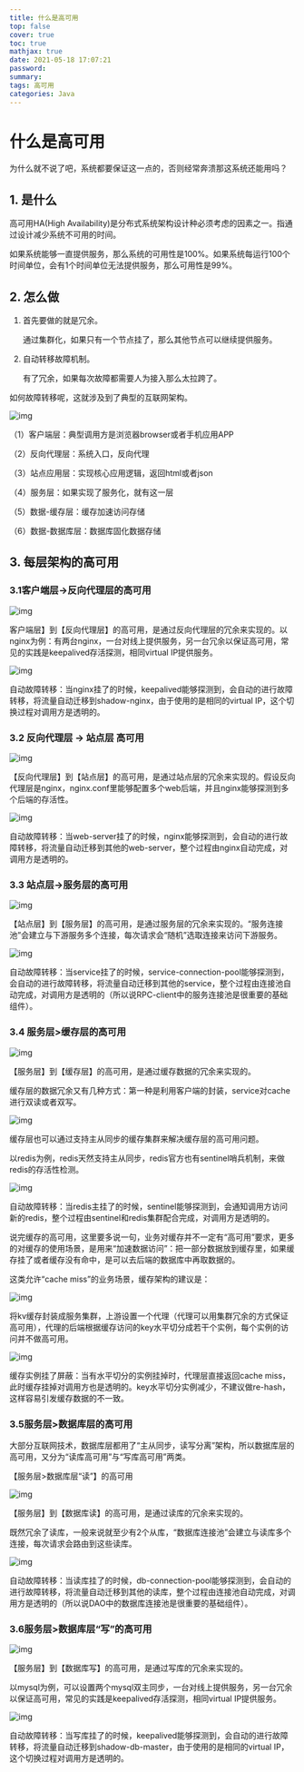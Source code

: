 ```yaml
---
title: 什么是高可用
top: false
cover: true
toc: true
mathjax: true
date: 2021-05-18 17:07:21
password:
summary:
tags: 高可用
categories: Java
---
```


# 什么是高可用

为什么就不说了吧，系统都要保证这一点的，否则经常奔溃那这系统还能用吗？

## 1. 是什么

高可用HA(High Availability)是分布式系统架构设计种必须考虑的因素之一。指通过设计减少系统不可用的时间。

如果系统能够一直提供服务，那么系统的可用性是100%。如果系统每运行100个时间单位，会有1个时间单位无法提供服务，那么可用性是99%。

## 2. 怎么做

1. 首先要做的就是冗余。

   通过集群化，如果只有一个节点挂了，那么其他节点可以继续提供服务。

2. 自动转移故障机制。

   有了冗余，如果每次故障都需要人为接入那么太拉跨了。

如何故障转移呢，这就涉及到了典型的互联网架构。

![img](什么是高可用/v2-b263bfcbf32c4bc0f1326b4faad7afef_720w.jpg)

（1）客户端层：典型调用方是浏览器browser或者手机应用APP

（2）反向代理层：系统入口，反向代理

（3）站点应用层：实现核心应用逻辑，返回html或者json

（4）服务层：如果实现了服务化，就有这一层

（5）数据-缓存层：缓存加速访问存储

（6）数据-数据库层：数据库固化数据存储

## 3. 每层架构的高可用

### 3.1客户端层->反向代理层的高可用

![img](什么是高可用/v2-59ea4193669f2bbd9b1ad7593f069e44_720w.jpg)

客户端层】到【反向代理层】的高可用，是通过反向代理层的冗余来实现的。以nginx为例：有两台nginx，一台对线上提供服务，另一台冗余以保证高可用，常见的实践是keepalived存活探测，相同virtual IP提供服务。

![img](什么是高可用/v2-3c99711c68fcc7c1b504768e0e64fa3d_720w.jpg)

自动故障转移：当nginx挂了的时候，keepalived能够探测到，会自动的进行故障转移，将流量自动迁移到shadow-nginx，由于使用的是相同的virtual IP，这个切换过程对调用方是透明的。

### 3.2 反向代理层 -> 站点层 高可用

![img](什么是高可用/v2-1951d6ea670a6f879b06f62fa0d3223a_720w.jpg)

【反向代理层】到【站点层】的高可用，是通过站点层的冗余来实现的。假设反向代理层是nginx，nginx.conf里能够配置多个web后端，并且nginx能够探测到多个后端的存活性。

![img](什么是高可用/v2-7fd0f7076902f4534a6debddf2c999d8_720w.jpg)

自动故障转移：当web-server挂了的时候，nginx能够探测到，会自动的进行故障转移，将流量自动迁移到其他的web-server，整个过程由nginx自动完成，对调用方是透明的。

### 3.3 站点层->服务层的高可用

![img](https://pic2.zhimg.com/80/v2-470b831cc42aa39eda3c98c0078abfb9_720w.jpg)

【站点层】到【服务层】的高可用，是通过服务层的冗余来实现的。“服务连接池”会建立与下游服务多个连接，每次请求会“随机”选取连接来访问下游服务。

![img](https://pic1.zhimg.com/80/v2-62818fa9f676d50dbd4d9be076cba1dc_720w.jpg)

自动故障转移：当service挂了的时候，service-connection-pool能够探测到，会自动的进行故障转移，将流量自动迁移到其他的service，整个过程由连接池自动完成，对调用方是透明的（所以说RPC-client中的服务连接池是很重要的基础组件）。

### 3.4 服务层>缓存层的高可用

![img](什么是高可用/v2-4e031e94cfc8ae0303ac70020e61e4bc_720w.jpg)

【服务层】到【缓存层】的高可用，是通过缓存数据的冗余来实现的。

缓存层的数据冗余又有几种方式：第一种是利用客户端的封装，service对cache进行双读或者双写。

![img](什么是高可用/v2-0fdeb1ee63b7c88ce2e727c0a6faf095_720w.jpg)

缓存层也可以通过支持主从同步的缓存集群来解决缓存层的高可用问题。

以redis为例，redis天然支持主从同步，redis官方也有sentinel哨兵机制，来做redis的存活性检测。

![img](什么是高可用/v2-cabab5281cfc4475bfa4b875953a4652_720w.jpg)

自动故障转移：当redis主挂了的时候，sentinel能够探测到，会通知调用方访问新的redis，整个过程由sentinel和redis集群配合完成，对调用方是透明的。

说完缓存的高可用，这里要多说一句，业务对缓存并不一定有“高可用”要求，更多的对缓存的使用场景，是用来“加速数据访问”：把一部分数据放到缓存里，如果缓存挂了或者缓存没有命中，是可以去后端的数据库中再取数据的。

这类允许“cache miss”的业务场景，缓存架构的建议是：

![img](什么是高可用/v2-e75def903e6669d81cb1dc46c22bf436_720w-1621330184627.jpg)

将kv缓存封装成服务集群，上游设置一个代理（代理可以用集群冗余的方式保证高可用），代理的后端根据缓存访问的key水平切分成若干个实例，每个实例的访问并不做高可用。

![img](什么是高可用/v2-54882e121ce8268eb4ae6525cbfe3b23_720w-1621330182799.jpg)

缓存实例挂了屏蔽：当有水平切分的实例挂掉时，代理层直接返回cache miss，此时缓存挂掉对调用方也是透明的。key水平切分实例减少，不建议做re-hash，这样容易引发缓存数据的不一致。

### 3.5服务层>数据库层的高可用

大部分互联网技术，数据库层都用了“主从同步，读写分离”架构，所以数据库层的高可用，又分为“读库高可用”与“写库高可用”两类。

【服务层>数据库层“读”】的高可用

![img](什么是高可用/v2-02eb450cf9d174e331540e31dd0345c5_720w.jpg)

【服务层】到【数据库读】的高可用，是通过读库的冗余来实现的。

既然冗余了读库，一般来说就至少有2个从库，“数据库连接池”会建立与读库多个连接，每次请求会路由到这些读库。

![img](什么是高可用/v2-4225d557e4561607ad7e503903ac0222_720w.jpg)

自动故障转移：当读库挂了的时候，db-connection-pool能够探测到，会自动的进行故障转移，将流量自动迁移到其他的读库，整个过程由连接池自动完成，对调用方是透明的（所以说DAO中的数据库连接池是很重要的基础组件）。

### 3.6服务层>数据库层“写”的高可用

![img](什么是高可用/v2-246454fcc1f8819b67469b63485c2798_720w.jpg)

【服务层】到【数据库写】的高可用，是通过写库的冗余来实现的。

以mysql为例，可以设置两个mysql双主同步，一台对线上提供服务，另一台冗余以保证高可用，常见的实践是keepalived存活探测，相同virtual IP提供服务。

![img](什么是高可用/v2-ed96e26ab8c04b3fe16b61aa36c0f4bb_720w.jpg)

自动故障转移：当写库挂了的时候，keepalived能够探测到，会自动的进行故障转移，将流量自动迁移到shadow-db-master，由于使用的是相同的virtual IP，这个切换过程对调用方是透明的。

